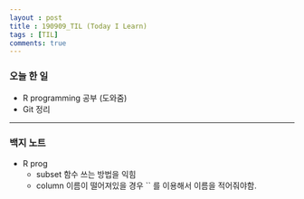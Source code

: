 ```yaml
---
layout : post
title : 190909_TIL (Today I Learn)
tags : [TIL]
comments: true
---
```

### 오늘 한 일
- R programming 공부 (도와줌)
- Git 정리
---
### 백지 노트
- R prog
  - subset 함수 쓰는 방법을 익힘
  - column 이름이 떨어져있을 경우 \`\` 를 이용해서 이름을 적어줘야함.


